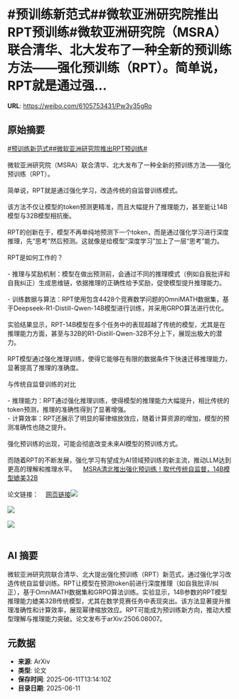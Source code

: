 # #预训练新范式##微软亚洲研究院推出RPT预训练#微软亚洲研究院（MSRA）联合清华、北大发布了一种全新的预训练方法——强化预训练（RPT）。简单说，RPT就是通过强...

**URL**: https://weibo.com/6105753431/Pw3y35gRo

## 原始摘要

<a href="https://m.weibo.cn/search?containerid=231522type%3D1%26t%3D10%26q%3D%23%E9%A2%84%E8%AE%AD%E7%BB%83%E6%96%B0%E8%8C%83%E5%BC%8F%23&amp;extparam=%23%E9%A2%84%E8%AE%AD%E7%BB%83%E6%96%B0%E8%8C%83%E5%BC%8F%23" data-hide=""><span class="surl-text">#预训练新范式#</span></a><a href="https://m.weibo.cn/search?containerid=231522type%3D1%26t%3D10%26q%3D%23%E5%BE%AE%E8%BD%AF%E4%BA%9A%E6%B4%B2%E7%A0%94%E7%A9%B6%E9%99%A2%E6%8E%A8%E5%87%BARPT%E9%A2%84%E8%AE%AD%E7%BB%83%23&amp;extparam=%23%E5%BE%AE%E8%BD%AF%E4%BA%9A%E6%B4%B2%E7%A0%94%E7%A9%B6%E9%99%A2%E6%8E%A8%E5%87%BARPT%E9%A2%84%E8%AE%AD%E7%BB%83%23" data-hide=""><span class="surl-text">#微软亚洲研究院推出RPT预训练#</span></a><br><br>微软亚洲研究院（MSRA）联合清华、北大发布了一种全新的预训练方法——强化预训练（RPT）。<br><br>简单说，RPT就是通过强化学习，改造传统的自监督训练模式。<br><br>该方法不仅让模型的token预测更精准，而且大幅提升了推理能力，甚至能让14B模型与32B模型相抗衡。<br><br>RPT的创新在于，模型不再单纯地预测下一个token，而是通过强化学习进行深度推理，先“思考”然后预测。这就像是给模型“深度学习”加上了一层“思考”能力。<br><br>RPT是如何工作的？<br><br>- 推理与奖励机制：模型在做出预测前，会通过不同的推理模式（例如自我批评和自我纠正）生成思维链，依据推理的正确性给予奖励，促使模型提升推理能力。<br><br>- 训练数据与算法：RPT使用包含4428个竞赛数学问题的OmniMATH数据集，基于Deepseek-R1-Distill-Qwen-14B模型进行训练，并采用GRPO算法进行优化。<br><br>实验结果显示，RPT-14B模型在多个任务中的表现超越了传统的模型，尤其是在推理能力方面，甚至与32B的R1-Distill-Qwen-32B不分上下，展现出极大的潜力。<br><br>RPT模型通过强化推理训练，使得它能够在有限的数据条件下快速迁移推理能力，显著提高了推理的准确度。<br><br>与传统自监督训练的对比<br><br>- 推理能力：RPT通过强化推理训练，使得模型的推理能力大幅提升，相比传统的token预测，推理的准确性得到了显著增强。<br>- 计算效率：RPT还展示了明显的幂律缩放效应，随着计算资源的增加，模型的预测准确性也随之提升。<br><br>强化预训练的出现，可能会彻底改变未来AI模型的预训练方式。<br><br>而随着RPT的不断发展，强化学习有望成为AI领域预训练的新主流，推动LLM达到更高的理解和推理水平。<a href="https://weibo.cn/sinaurl?u=https%3A%2F%2Fmp.weixin.qq.com%2Fs%2F6AW8iEAsD7BmSOwnOpfz4g" data-hide=""><span class="url-icon"><img style="width: 1rem;height: 1rem" src="https://h5.sinaimg.cn/upload/2015/09/25/3/timeline_card_small_web_default.png" referrerpolicy="no-referrer"></span><span class="surl-text">MSRA清北推出强化预训练！取代传统自监督，14B模型媲美32B</span></a><br><br>论文链接：<a href="https://weibo.cn/sinaurl?u=https%3A%2F%2Farxiv.org%2Fabs%2F2506.08007" data-hide=""><span class="url-icon"><img style="width: 1rem;height: 1rem" src="https://h5.sinaimg.cn/upload/2015/09/25/3/timeline_card_small_web_default.png" referrerpolicy="no-referrer"></span><span class="surl-text">网页链接</span></a><img style="" src="https://tvax3.sinaimg.cn/large/006Fd7o3gy1i2bikj2thzj30u00dsdms.jpg" referrerpolicy="no-referrer"><br><br><img style="" src="https://tvax1.sinaimg.cn/large/006Fd7o3gy1i2bikktvdnj30u00d2tbr.jpg" referrerpolicy="no-referrer"><br><br><img style="" src="https://tvax3.sinaimg.cn/large/006Fd7o3gy1i2bikn12akj30ls0dyk09.jpg" referrerpolicy="no-referrer"><br><br>

## AI 摘要

微软亚洲研究院联合清华、北大提出强化预训练（RPT）新范式，通过强化学习改造传统自监督训练。RPT让模型在预测token前进行深度推理（如自我批评/纠正），基于OmniMATH数据集和GRPO算法训练。实验显示，14B参数的RPT模型推理能力媲美32B传统模型，尤其在数学竞赛任务中表现突出。该方法显著提升推理准确性和计算效率，展现幂律缩放效应。RPT可能成为预训练新方向，推动大模型理解与推理能力突破。论文发布于arXiv:2506.08007。

## 元数据

- **来源**: ArXiv
- **类型**: 论文
- **保存时间**: 2025-06-11T13:14:10Z
- **目录日期**: 2025-06-11
